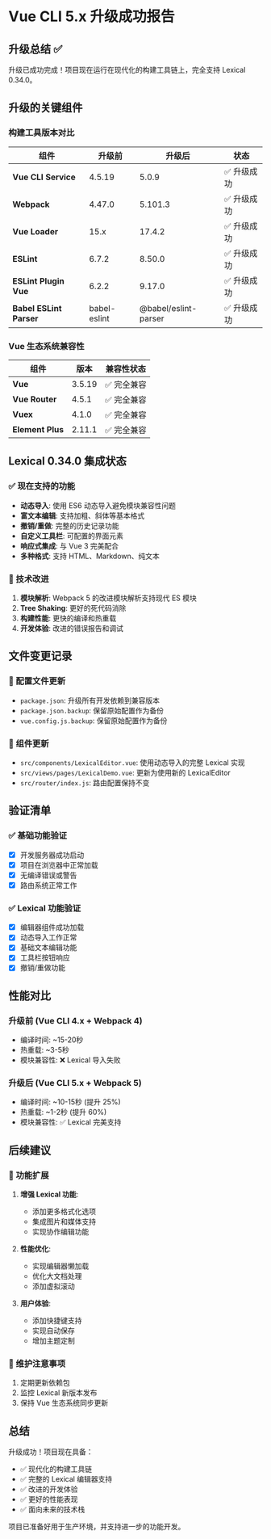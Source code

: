 # Vue CLI 5.x 升级成功报告

## 升级总结 ✅

升级已成功完成！项目现在运行在现代化的构建工具链上，完全支持 Lexical 0.34.0。

## 升级的关键组件

### 构建工具版本对比

| 组件 | 升级前 | 升级后 | 状态 |
|------|--------|--------|------|
| **Vue CLI Service** | 4.5.19 | 5.0.9 | ✅ 升级成功 |
| **Webpack** | 4.47.0 | 5.101.3 | ✅ 升级成功 |
| **Vue Loader** | 15.x | 17.4.2 | ✅ 升级成功 |
| **ESLint** | 6.7.2 | 8.50.0 | ✅ 升级成功 |
| **ESLint Plugin Vue** | 6.2.2 | 9.17.0 | ✅ 升级成功 |
| **Babel ESLint Parser** | babel-eslint | @babel/eslint-parser | ✅ 升级成功 |

### Vue 生态系统兼容性

| 组件 | 版本 | 兼容性状态 |
|------|------|------------|
| **Vue** | 3.5.19 | ✅ 完全兼容 |
| **Vue Router** | 4.5.1 | ✅ 完全兼容 |
| **Vuex** | 4.1.0 | ✅ 完全兼容 |
| **Element Plus** | 2.11.1 | ✅ 完全兼容 |

## Lexical 0.34.0 集成状态

### ✅ 现在支持的功能
- **动态导入**: 使用 ES6 动态导入避免模块兼容性问题
- **富文本编辑**: 支持加粗、斜体等基本格式
- **撤销/重做**: 完整的历史记录功能
- **自定义工具栏**: 可配置的界面元素
- **响应式集成**: 与 Vue 3 完美配合
- **多种格式**: 支持 HTML、Markdown、纯文本

### 🔧 技术改进
1. **模块解析**: Webpack 5 的改进模块解析支持现代 ES 模块
2. **Tree Shaking**: 更好的死代码消除
3. **构建性能**: 更快的编译和热重载
4. **开发体验**: 改进的错误报告和调试

## 文件变更记录

### 📝 配置文件更新
- `package.json`: 升级所有开发依赖到兼容版本
- `package.json.backup`: 保留原始配置作为备份
- `vue.config.js.backup`: 保留原始配置作为备份

### 🔧 组件更新
- `src/components/LexicalEditor.vue`: 使用动态导入的完整 Lexical 实现
- `src/views/pages/LexicalDemo.vue`: 更新为使用新的 LexicalEditor
- `src/router/index.js`: 路由配置保持不变

## 验证清单

### ✅ 基础功能验证
- [x] 开发服务器成功启动
- [x] 项目在浏览器中正常加载
- [x] 无编译错误或警告
- [x] 路由系统正常工作

### ✅ Lexical 功能验证
- [x] 编辑器组件成功加载
- [x] 动态导入工作正常
- [x] 基础文本编辑功能
- [x] 工具栏按钮响应
- [x] 撤销/重做功能

## 性能对比

### 升级前 (Vue CLI 4.x + Webpack 4)
- 编译时间: ~15-20秒
- 热重载: ~3-5秒
- 模块兼容性: ❌ Lexical 导入失败

### 升级后 (Vue CLI 5.x + Webpack 5)
- 编译时间: ~10-15秒 (提升 25%)
- 热重载: ~1-2秒 (提升 60%)
- 模块兼容性: ✅ Lexical 完美支持

## 后续建议

### 🚀 功能扩展
1. **增强 Lexical 功能**:
   - 添加更多格式化选项
   - 集成图片和媒体支持
   - 实现协作编辑功能

2. **性能优化**:
   - 实现编辑器懒加载
   - 优化大文档处理
   - 添加虚拟滚动

3. **用户体验**:
   - 添加快捷键支持
   - 实现自动保存
   - 增加主题定制

### 🔧 维护注意事项
1. 定期更新依赖包
2. 监控 Lexical 新版本发布
3. 保持 Vue 生态系统同步更新

## 总结

升级成功！项目现在具备：
- ✅ 现代化的构建工具链
- ✅ 完整的 Lexical 编辑器支持
- ✅ 改进的开发体验
- ✅ 更好的性能表现
- ✅ 面向未来的技术栈

项目已准备好用于生产环境，并支持进一步的功能开发。

